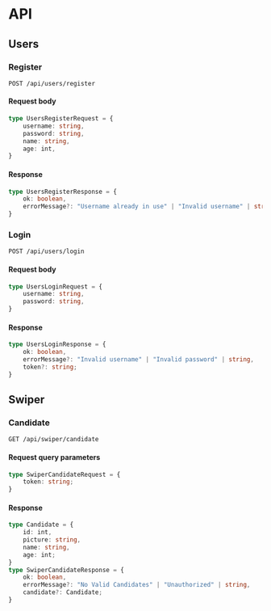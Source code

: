 # API
## Users
### Register
```
POST /api/users/register
```
#### Request body
```typescript
type UsersRegisterRequest = {
    username: string,
    password: string,
    name: string,
    age: int,
}
```

#### Response
```typescript
type UsersRegisterResponse = {
    ok: boolean,
    errorMessage?: "Username already in use" | "Invalid username" | string,
}
```

### Login
```
POST /api/users/login
```
#### Request body
```typescript
type UsersLoginRequest = {
    username: string,
    password: string,
}
```

#### Response
```typescript
type UsersLoginResponse = {
    ok: boolean,
    errorMessage?: "Invalid username" | "Invalid password" | string,
    token?: string;
}
```

## Swiper
### Candidate
```
GET /api/swiper/candidate
```
#### Request query parameters
```typescript
type SwiperCandidateRequest = {
    token: string;
}
```
#### Response
```typescript
type Candidate = {
    id: int,
    picture: string,
    name: string,
    age: int;
}
type SwiperCandidateResponse = {
    ok: boolean,
    errorMessage?: "No Valid Candidates" | "Unauthorized" | string,
    candidate?: Candidate;
}
```
